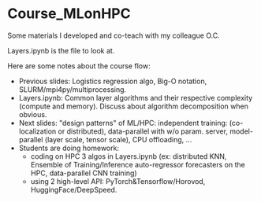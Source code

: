 # Course_MLonHPC
Some materials I developed and co-teach with my colleague O.C.

Layers.ipynb is the file to look at.

Here are some notes about the course flow:
* Previous slides: Logistics regression algo, Big-O notation, SLURM/mpi4py/multiprocessing.
* Layers.ipynb: Common layer algorithms and their respective complexity (compute and memory). Discuss about algorithm decomposition when obvious.
* Next slides: "design patterns" of ML/HPC: independent training: (co-localization or distributed), data-parallel with w/o param. server, model-parallel (layer scale, tensor scale), CPU offloading, ...
* Students are doing homework:
  * coding on HPC 3 algos in Layers.ipynb (ex: distributed KNN, Ensemble of Training/Inference auto-regressor forecasters on the HPC, data-parallel CNN training)
  * using 2 high-level API: PyTorch&Tensorflow/Horovod, HuggingFace/DeepSpeed.

  
